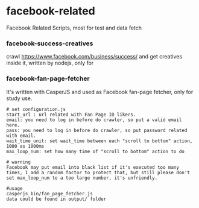 # facebook-related
Facebook Related Scripts, most for test and data fetch

### facebook-success-creatives
crawl https://www.facebook.com/business/success/ and get creatives inside it, written by nodejs, only for 

### facebook-fan-page-fetcher
It's written with CasperJS and used as Facebook fan-page fetcher, only for study use.
    
    # set configuration.js
    start_url : url related with Fan Page ID likers.
    email: you need to log in before do crawler, so put a valid email here.
    pass: you need to log in before do crawler, so put password related with email.
    wait_time_unit: set wait_time between each "scroll to bottom" action, 1000 as 1000ms
    max_loop_num: set how many time of "scroll to bottom" action to do
    
    # warning
    Facebook may put email into black list if it's executed too many times, I add a random factor to protect that, but still please don't set max_loop_num to a too large number, it's unfriendly.
    
    #usage
    casperjs bin/fan_page_fetcher.js 
    data could be found in output/ folder
